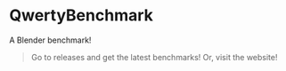 # QwertyBenchmark
A Blender benchmark!
>Go to releases and get the latest benchmarks! Or, visit the website!
